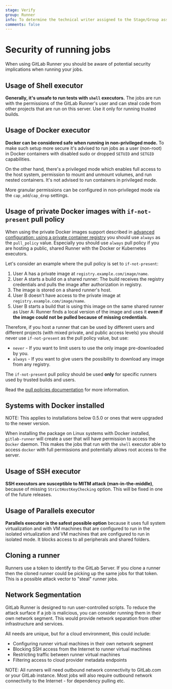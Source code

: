```yaml
---
stage: Verify
group: Runner
info: To determine the technical writer assigned to the Stage/Group associated with this page, see https://about.gitlab.com/handbook/engineering/ux/technical-writing/#assignments
comments: false
---
```


# Security of running jobs

When using GitLab Runner you should be aware of potential security implications
when running your jobs.

## Usage of Shell executor

**Generally, it's unsafe to run tests with `shell` executors.** The jobs are run
with the permissions of the GitLab Runner's user and can steal code from other
projects that are run on this server. Use it only for running trusted builds.

## Usage of Docker executor

**Docker can be considered safe when running in non-privileged mode.** To make
such setup more secure it's advised to run jobs as a user (non-root) in Docker
containers with disabled sudo or dropped `SETUID` and `SETGID` capabilities.

On the other hand, there's a privileged mode which enables full access to the
host system, permission to mount and unmount volumes, and run nested containers.
It's not advised to run containers in privileged mode.

More granular permissions can be configured in non-privileged mode via the
`cap_add`/`cap_drop` settings.

## Usage of private Docker images with `if-not-present` pull policy

When using the private Docker images support described in
[advanced configuration: using a private container registry](../configuration/advanced-configuration.md#use-a-private-container-registry)
you should use `always` as the `pull_policy` value. Especially you should
use `always` pull policy if you are hosting a public, shared Runner with the
Docker or Kubernetes executors.

Let's consider an example where the pull policy is set to `if-not-present`:

1. User A has a private image at `registry.example.com/image/name`.
1. User A starts a build on a shared runner: The build receives the registry
   credentials and pulls the image after authorization in registry.
1. The image is stored on a shared runner's host.
1. User B doesn't have access to the private image at `registry.example.com/image/name`.
1. User B starts a build that is using this image on the same shared runner
   as User A: Runner finds a local version of the image and uses it **even if
   the image could not be pulled because of missing credentials**.

Therefore, if you host a runner that can be used by different users and
different projects (with mixed private, and public access levels) you should
never use `if-not-present` as the pull policy value, but use:

- `never` - If you want to limit users to use the only image pre-downloaded by you.
- `always` - If you want to give users the possibility to download any image
  from any registry.

The `if-not-present` pull policy should be used **only** for specific runners
used by trusted builds and users.

Read the [pull policies documentation](../executors/docker.md#how-pull-policies-work)
for more information.

## Systems with Docker installed

NOTE:
This applies to installations below 0.5.0 or ones that were upgraded to the
newer version.

When installing the package on Linux systems with Docker installed,
`gitlab-runner` will create a user that will have permission to access the `Docker`
daemon. This makes the jobs that run with the `shell` executor able to access `docker`
with full permissions and potentially allows root access to the server.

## Usage of SSH executor

**SSH executors are susceptible to MITM attack (man-in-the-middle)**, because of
missing `StrictHostKeyChecking` option. This will be fixed in one of the future
releases.

## Usage of Parallels executor

**Parallels executor is the safest possible option** because it uses full system
virtualization and with VM machines that are configured to run in the isolated
virtualization and VM machines that are configured to run in isolated
mode. It blocks access to all peripherals and shared folders.

## Cloning a runner

Runners use a token to identify to the GitLab Server. If you clone a runner then
the cloned runner could be picking up the same jobs for that token. This is a possible
attack vector to "steal" runner jobs.

## Network Segmentation

GitLab Runner is designed to run user-controlled scripts. To reduce the
attack surface if a job is malicious, you can consider running them in their
own network segment. This would provide network separation from other
infrastructure and services.

All needs are unique, but for a cloud environment, this could include:

- Configuring runner virtual machines in their own network segment
- Blocking SSH access from the Internet to runner virtual machines
- Restricting traffic between runner virtual machines
- Filtering access to cloud provider metadata endpoints

NOTE:
All runners will need outbound network connectivity to
GitLab.com or your GitLab instance.
Most jobs will also require outbound network connectivity to
the Internet - for dependency pulling etc.
